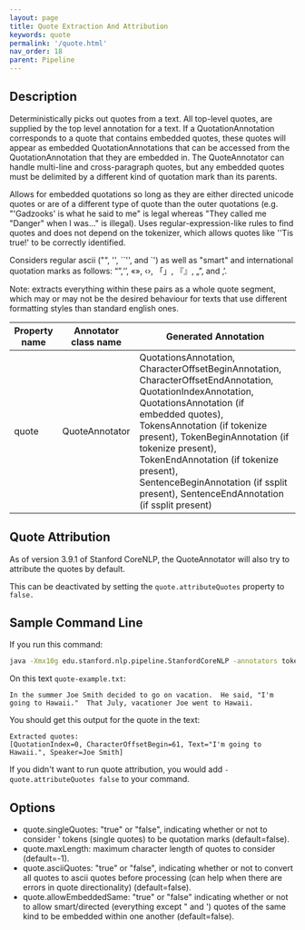 ```yaml
---
layout: page
title: Quote Extraction And Attribution
keywords: quote
permalink: '/quote.html'
nav_order: 18
parent: Pipeline
---
```


## Description

Deterministically picks out quotes from a text. All top-level quotes, are supplied by the top level annotation for a text. If a QuotationAnnotation corresponds to a quote that contains embedded quotes, these quotes will appear as embedded QuotationAnnotations that can be accessed from the QuotationAnnotation that they are embedded in. The QuoteAnnotator can handle multi-line and cross-paragraph quotes, but any embedded quotes must be delimited by a different kind of quotation mark than its parents.

Allows for embedded quotations so long as they are either directed unicode quotes or are of a different type of quote than the outer quotations (e.g. "'Gadzooks' is what he said to me" is legal whereas "They called me "Danger" when I was..." is illegal). Uses regular-expression-like rules to find quotes and does not depend on the tokenizer, which allows quotes like ''Tis true!' to be correctly identified.

Considers regular ascii ("", '', \`\`'', and \`') as well as "smart" and international quotation marks as follows: “”,‘’, «», ‹›, 「」, 『』, „”, and ‚’.
 
Note: extracts everything within these pairs as a whole quote segment, which may or may not be the desired behaviour for texts that use different formatting styles than standard english ones.
 

| Property name | Annotator class name | Generated Annotation |
| --- | --- | --- |
| quote | QuoteAnnotator | QuotationsAnnotation, CharacterOffsetBeginAnnotation, CharacterOffsetEndAnnotation, QuotationIndexAnnotation, QuotationsAnnotation (if embedded quotes), TokensAnnotation (if tokenize present), TokenBeginAnnotation (if tokenize present), TokenEndAnnotation (if tokenize present), SentenceBeginAnnotation (if ssplit present), SentenceEndAnnotation (if ssplit present) | 

## Quote Attribution

As of version 3.9.1 of Stanford CoreNLP, the QuoteAnnotator will also try to attribute the quotes by default.

This can be deactivated by setting the `quote.attributeQuotes` property to `false.`

## Sample Command Line

If you run this command:

```bash
java -Xmx10g edu.stanford.nlp.pipeline.StanfordCoreNLP -annotators tokenize,ssplit,pos,lemma,ner,depparse,coref,quote -file quote-example.txt -outputFormat text
```

On this text `quote-example.txt`:

```
In the summer Joe Smith decided to go on vacation.  He said, "I'm going to Hawaii."  That July, vacationer Joe went to Hawaii.
```

You should get this output for the quote in the text:

```
Extracted quotes: 
[QuotationIndex=0, CharacterOffsetBegin=61, Text="I'm going to Hawaii.", Speaker=Joe Smith]
```

If you didn't want to run quote attribution, you would add `-quote.attributeQuotes false` to your command.


## Options

* quote.singleQuotes: "true" or "false", indicating whether or not to consider ' tokens (single quotes) to be quotation marks (default=false).
* quote.maxLength: maximum character length of quotes to consider (default=-1).
* quote.asciiQuotes: "true" or "false", indicating whether or not to convert all quotes to ascii quotes before processing (can help when there are errors in quote directionality) (default=false).
* quote.allowEmbeddedSame: "true" or "false" indicating whether or not to allow smart/directed (everything except " and ') quotes of the same kind to be embedded within one another (default=false).
